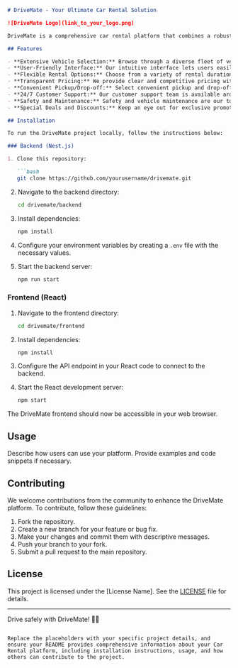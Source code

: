 ```markdown
# DriveMate - Your Ultimate Car Rental Solution

![DriveMate Logo](link_to_your_logo.png)

DriveMate is a comprehensive car rental platform that combines a robust backend built with Nest.js and a dynamic frontend powered by React. This platform allows users to effortlessly browse, reserve, and rent vehicles, making it the perfect solution for all your car rental needs.

## Features

- **Extensive Vehicle Selection:** Browse through a diverse fleet of vehicles, including compact cars, SUVs, and luxury options.
- **User-Friendly Interface:** Our intuitive interface lets users easily find, book, and manage rentals.
- **Flexible Rental Options:** Choose from a variety of rental durations to suit your needs, whether it's a few hours or an extended trip.
- **Transparent Pricing:** We provide clear and competitive pricing with no hidden fees.
- **Convenient Pickup/Drop-off:** Select convenient pickup and drop-off locations to enhance your experience.
- **24/7 Customer Support:** Our customer support team is available around the clock to assist with any inquiries.
- **Safety and Maintenance:** Safety and vehicle maintenance are our top priorities for a secure driving experience.
- **Special Deals and Discounts:** Keep an eye out for exclusive promotions and loyalty programs.

## Installation

To run the DriveMate project locally, follow the instructions below:

### Backend (Nest.js)

1. Clone this repository:

   ```bash
   git clone https://github.com/yourusername/drivemate.git
   ```

2. Navigate to the backend directory:

   ```bash
   cd drivemate/backend
   ```

3. Install dependencies:

   ```bash
   npm install
   ```

4. Configure your environment variables by creating a `.env` file with the necessary values.

5. Start the backend server:

   ```bash
   npm run start
   ```

### Frontend (React)

1. Navigate to the frontend directory:

   ```bash
   cd drivemate/frontend
   ```

2. Install dependencies:

   ```bash
   npm install
   ```

3. Configure the API endpoint in your React code to connect to the backend.

4. Start the React development server:

   ```bash
   npm start
   ```

The DriveMate frontend should now be accessible in your web browser.

## Usage

Describe how users can use your platform. Provide examples and code snippets if necessary.

## Contributing

We welcome contributions from the community to enhance the DriveMate platform. To contribute, follow these guidelines:

1. Fork the repository.
2. Create a new branch for your feature or bug fix.
3. Make your changes and commit them with descriptive messages.
4. Push your branch to your fork.
5. Submit a pull request to the main repository.

## License

This project is licensed under the [License Name]. See the [LICENSE](LICENSE) file for details.

---

Drive safely with DriveMate! 🚗💨
```

Replace the placeholders with your specific project details, and ensure your README provides comprehensive information about your Car Rental platform, including installation instructions, usage, and how others can contribute to the project.
